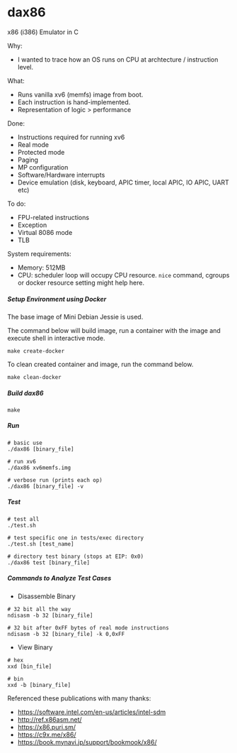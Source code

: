 # dax86

x86 (i386) Emulator in C

Why:

- I wanted to trace how an OS runs on CPU at archtecture / instruction level.

What:

- Runs vanilla xv6 (memfs) image from boot.
- Each instruction is hand-implemented.
- Representation of logic > performance

Done:

- Instructions required for running xv6
- Real mode
- Protected mode
- Paging
- MP configuration
- Software/Hardware interrupts
- Device emulation (disk, keyboard, APIC timer, local APIC, IO APIC, UART etc)

To do:

- FPU-related instructions
- Exception
- Virtual 8086 mode
- TLB

System requirements:

- Memory: 512MB
- CPU: scheduler loop will occupy CPU resource. `nice` command, cgroups or docker resource setting might help here.

##### Setup Environment using Docker

The base image of Mini Debian Jessie is used.

The command below will build image, run a container with the image and execute shell in interactive mode.

```
make create-docker
```

To clean created container and image, run the command below.

```
make clean-docker
```

##### Build dax86

```
make
```

##### Run

```
# basic use
./dax86 [binary_file]

# run xv6
./dax86 xv6memfs.img

# verbose run (prints each op)
./dax86 [binary_file] -v
```

##### Test

```
# test all
./test.sh

# test specific one in tests/exec directory
./test.sh [test_name]

# directory test binary (stops at EIP: 0x0)
./dax86 test [binary_file]
```

##### Commands to Analyze Test Cases

- Disassemble Binary

```
# 32 bit all the way 
ndisasm -b 32 [binary_file]

# 32 bit after 0xFF bytes of real mode instructions
ndisasm -b 32 [binary_file] -k 0,0xFF
```

- View Binary

```
# hex
xxd [bin_file]

# bin
xxd -b [binary_file]
```

Referenced these publications with many thanks:

- https://software.intel.com/en-us/articles/intel-sdm
- http://ref.x86asm.net/
- https://x86.puri.sm/
- https://c9x.me/x86/
- https://book.mynavi.jp/support/bookmook/x86/